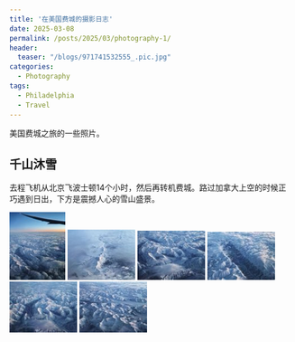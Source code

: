```yaml
---
title: '在美国费城的摄影日志'
date: 2025-03-08
permalink: /posts/2025/03/photography-1/
header:
  teaser: "/blogs/971741532555_.pic.jpg"
categories: 
  - Photography
tags:
  - Philadelphia
  - Travel
---
```


美国费城之旅的一些照片。


## 千山沐雪

去程飞机从北京飞波士顿14个小时，然后再转机费城。路过加拿大上空的时候正巧遇到日出，下方是震撼人心的雪山盛景。


<div class="galleria">
  <a href="/images/blogs/871741532544_.pic.jpg" target="_blank"><img src="/images/blogs/871741532544_.pic_thumb.jpg"></a>
  <a href="/images/blogs/971741532555_.pic.jpg" target="_blank"><img src="/images/blogs/971741532555_.pic_thumb.jpg"></a>
  <a href="/images/blogs/951741532554_.pic.jpg" target="_blank"><img src="/images/blogs/951741532554_.pic_thumb.jpg"></a>
  <a href="/images/blogs/961741532554_.pic.jpg" target="_blank"><img src="/images/blogs/961741532554_.pic_thumb.jpg"></a>
  <a href="/images/blogs/981741532556_.pic.jpg" target="_blank"><img src="/images/blogs/981741532556_.pic_thumb.jpg"></a>
  <a href="/images/blogs/991741532557_.pic.jpg" target="_blank"><img src="/images/blogs/991741532557_.pic_thumb.jpg"></a>
</div>
